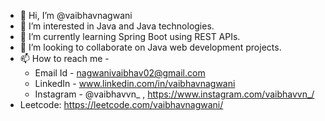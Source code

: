 - 👋 Hi, I’m @vaibhavnagwani
- 👀 I’m interested in Java and Java technologies.
- 🌱 I’m currently learning Spring Boot using REST APIs.
- 💞️ I’m looking to collaborate on Java web development projects.
- 📫 How to reach me - 
     * Email Id - nagwanivaibhav02@gmail.com
     * LinkedIn - www.linkedin.com/in/vaibhavnagwani
     * Instagram - @vaibhavvn_ , https://www.instagram.com/vaibhavvn_/
- Leetcode: https://leetcode.com/vaibhavnagwani/

<!---
vaibhavnagwani/vaibhavnagwani is a ✨ special ✨ repository because its `README.md` (this file) appears on your GitHub profile.
You can click the Preview link to take a look at your changes.
--->
